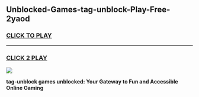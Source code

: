 
## Unblocked-Games-tag-unblock-Play-Free-2yaod
<h3>
<a href="https://premium76.site?title=tag-unblock&ref=12A">CLICK TO PLAY</a></h3>
<hr>

<h3>
<a href="https://premium76.site?title=tag-unblock&ref=12A">CLICK 2 PLAY</a>
  
</h3>

<a href="https://premium76.site?title=tag-unblock&ref=12A"><img src="https://clearcache.store/games.png"></a>


**tag-unblock games unblocked: Your Gateway to Fun and Accessible Online Gaming**
